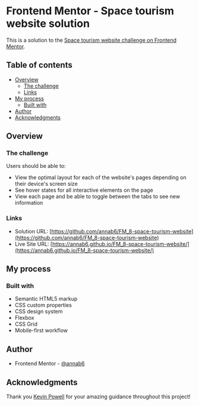 # Frontend Mentor - Space tourism website solution

This is a solution to the [Space tourism website challenge on Frontend Mentor](https://www.frontendmentor.io/challenges/space-tourism-multipage-website-gRWj1URZ3).

## Table of contents

- [Overview](#overview)
  - [The challenge](#the-challenge)
  - [Links](#links)
- [My process](#my-process)
  - [Built with](#built-with)
- [Author](#author)
- [Acknowledgments](#acknowledgments)

## Overview

### The challenge

Users should be able to:
- View the optimal layout for each of the website's pages depending on their device's screen size
- See hover states for all interactive elements on the page
- View each page and be able to toggle between the tabs to see new information

### Links

- Solution URL: [https://github.com/annab6/FM_8-space-tourism-website](https://github.com/annab6/FM_8-space-tourism-website)
- Live Site URL: [https://annab6.github.io/FM_8-space-tourism-website/](https://annab6.github.io/FM_8-space-tourism-website/)

## My process

### Built with

- Semantic HTML5 markup
- CSS custom properties
- CSS design system
- Flexbox
- CSS Grid
- Mobile-first workflow

## Author

- Frontend Mentor - [@annab6](https://www.frontendmentor.io/profile/annab6)

## Acknowledgments

Thank you [Kevin Powell](https://github.com/kevin-powell) for your amazing guidance throughout this project!

